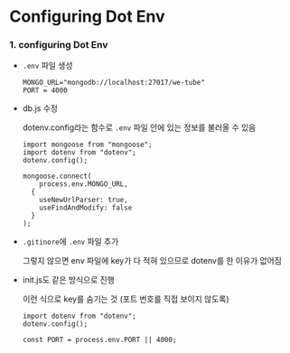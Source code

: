 # Configuring Dot Env

### 1. configuring Dot Env

- `.env` 파일 생성

  ```
  MONGO_URL="mongodb://localhost:27017/we-tube"
  PORT = 4000
  ```

- db.js 수정

  dotenv.config라는 함수로 `.env` 파일 안에 있는 정보를 불러올 수 있음

  ```
  import mongoose from "mongoose";
  import dotenv from "dotenv";
  dotenv.config();
  
  mongoose.connect(
      process.env.MONGO_URL,
    {
      useNewUrlParser: true,
      useFindAndModify: false
    }
  );
  ```

- `.gitinore`에 `.env` 파일 추가

  그렇지 않으면 env 파일에 key가 다 적혀 있으므로 dotenv를 한 이유가 없어짐

- init.js도 같은 방식으로 진행

  이런 식으로 key를 숨기는 것 (포트 번호를 직접 보이지 않도록)

  ```
  import dotenv from "dotenv";
  dotenv.config();
  
  const PORT = process.env.PORT || 4000;
  ```

  